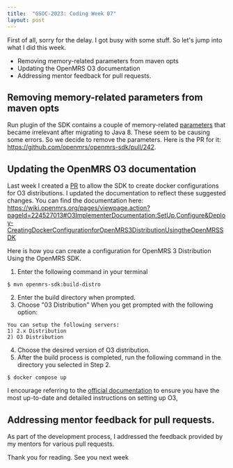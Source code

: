 ```yaml
---
title:  "GSOC-2023: Coding Week 07"
layout: post
---
```


First of all, sorry for the delay. I got busy with some stuff. So let's jump into what I did this week.

* Removing memory-related parameters from maven opts
* Updating the OpenMRS O3 documentation
* Addressing mentor feedback for pull requests.





## Removing memory-related parameters from maven opts

Run plugin of the SDK contains a couple of memory-related [parameters](https://github.com/openmrs/openmrs-sdk/blob/154ddbffdf97a72e09813c60ad73e2f08e5a55bd/maven-plugin/src/main/java/org/openmrs/maven/plugins/Run.java#L170-L171) that became irrelevant after migrating to Java 8.
These seem to be causing some errors. So we decide to remove the parameters. Here is the PR for it: <https://github.com/openmrs/openmrs-sdk/pull/242>.


## Updating the OpenMRS O3 documentation

Last week I created a [PR](https://github.com/openmrs/openmrs-sdk/pull/233) to allow the SDK to create docker configurations for O3 distributions. I updated the documentation to reflect these
suggested changes. You can find the documentation here: <https://wiki.openmrs.org/pages/viewpage.action?pageId=224527013#O3ImplementerDocumentation:SetUp,Configure&Deploy-CreatingDockerConfigurationforOpenMRS3DistributionUsingtheOpenMRSSDK>

Here is how you can create a configuration for OpenMRS 3 Distribution Using the OpenMRS SDK.

1. Enter the following command in your terminal
````
$ mvn openmrs-sdk:build-distro
````
2. Enter the build directory when prompted.
3. Choose "03 Distribution" When you get prompted with the following option:
````
You can setup the following servers:
1) 2.x Distribution
2) O3 Distribution
````
4. Choose the desired version of O3 distribution.
5. After the build process is completed, run the following command in the directory you selected in Step 2.
````
$ docker compose up
````

I encourage referring to the [official documentation](https://wiki.openmrs.org/pages/viewpage.action?pageId=224527013) to ensure you have the most up-to-date and detailed instructions on setting up O3, 


## Addressing mentor feedback for pull requests.

As part of the development process, I addressed the feedback provided by my mentors for various pull requests.

Thank you for reading. See you next week



